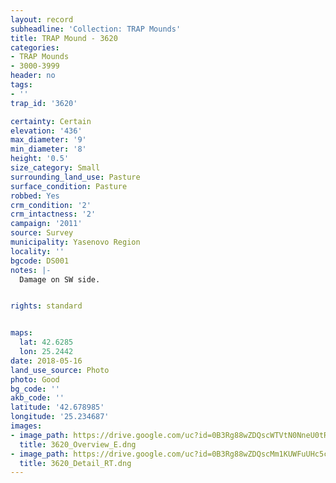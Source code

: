 ```yaml
---
layout: record
subheadline: 'Collection: TRAP Mounds'
title: TRAP Mound - 3620
categories:
- TRAP Mounds
- 3000-3999
header: no
tags:
- ''
trap_id: '3620'

certainty: Certain
elevation: '436'
max_diameter: '9'
min_diameter: '8'
height: '0.5'
size_category: Small
surrounding_land_use: Pasture
surface_condition: Pasture
robbed: Yes
crm_condition: '2'
crm_intactness: '2'
campaign: '2011'
source: Survey
municipality: Yasenovo Region
locality: ''
bgcode: DS001
notes: |-
  Damage on SW side.


rights: standard


maps:
  lat: 42.6285
  lon: 25.2442
date: 2018-05-16
land_use_source: Photo
photo: Good
bg_code: ''
akb_code: ''
latitude: '42.678985'
longitude: '25.234687'
images:
- image_path: https://drive.google.com/uc?id=0B3Rg88wZDQscWTVtN0NneU0tR00
  title: 3620_Overview_E.dng
- image_path: https://drive.google.com/uc?id=0B3Rg88wZDQscMm1KUWFuUHc5cEE
  title: 3620_Detail_RT.dng
---
```

